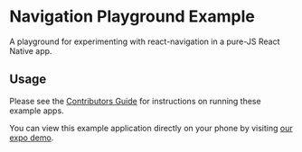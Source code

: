 # Navigation Playground Example

A playground for experimenting with react-navigation in a pure-JS React Native app.

## Usage

Please see the [Contributors Guide](https://github.com/react-community/react-navigation/blob/master/docs/guides/Contributors.md#development) for instructions on running these example apps.

You can view this example application directly on your phone by visiting [our expo demo](https://exp.host/@react-navigation/NavigationPlayground).
